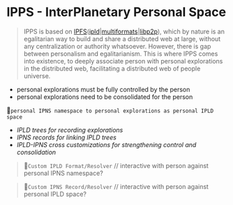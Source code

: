 # IPPS - InterPlanetary Personal Space

> IPPS is based on [IPFS](https://github.com/ipfs/specs/)([ipld](https://github.com/ipld/specs)|[multiformats](https://github.com/multiformats/multiformats)|[libp2p](https://github.com/libp2p/specs)), which by nature is an egalitarian way to build and share a distributed web at large, without any centralization or authority whatsoever. However, there is gap between personalism and egalitarianism. This is where IPPS comes into existence, to deeply associate person with personal explorations in the distributed web, facilitating a distributed web of people universe.

- personal explorations must be fully controlled by the person
- personal explorations need to be consolidated for the person

🐳`personal IPNS namespace to personal explorations as personal IPLD space`
- *IPLD trees for recording explorations*
- *IPNS records for linking IPLD trees*
- *IPLD-IPNS cross customizations for strengthening control and consolidation*

> 🐳`Custom IPLD Format/Resolver`   // interactive with person against personal IPNS namespace?

> 🐳`Custom IPNS Record/Resolver`   // interactive with person against personal IPLD space?
